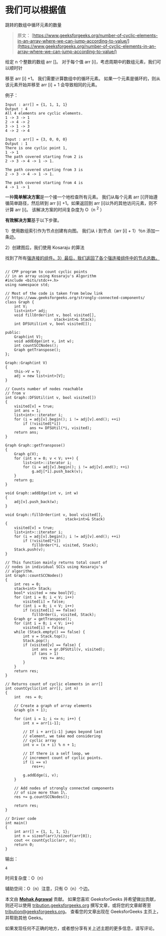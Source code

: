 # 我们可以根据值

跳转的数组中循环元素的数量

> 原文： [https://www.geeksforgeeks.org/number-of-cyclic-elements-in-an-array-where-we-can-jump-according-to-value/](https://www.geeksforgeeks.org/number-of-cyclic-elements-in-an-array-where-we-can-jump-according-to-value/)

给定 n 个整数的数组 arr []。 对于每个值 arr [i]，考虑周期中的数组元素，我们可以顺时针

移至 arr [i] +1。 我们需要计算数组中的循环元素。 如果一个元素是循环的，则从该元素开始并移至 arr [i] + 1 会导致相同的元素。

例子：

```
Input : arr[] = {1, 1, 1, 1}
Output : 4
All 4 elements are cyclic elements.
1 -> 3 -> 1
2 -> 4 -> 2
3 -> 1 -> 3
4 -> 2 -> 4

Input : arr[] = {3, 0, 0, 0}
Output : 1
There is one cyclic point 1,
1 -> 1
The path covered starting from 2 is
2 -> 3 -> 4 -> 1 -> 1.

The path covered starting from 3 is
2 -> 3 -> 4 -> 1 -> 1.

The path covered starting from 4 is
4 -> 1 -> 1

```

一种**简单解决方案**是一个接一个地检查所有元素。 我们从每个元素 arr [i]开始遵循简单路径，然后转到 arr [i] +1。如果返回到 arr [i]以外的其他访问元素，则不计算 arr [i]。 该解决方案的时间复杂度为 O（n <sup>2</sup> ）

**有效解决方案**基于以下步骤。

1）使用数组索引作为节点创建有向图。 我们从 i 到节点（arr [i] + 1）％n 添加一条边。

2）创建图后，我们使用 Kosaraju 的算法

找到了所有[强连接的组件。3）最后，我们返回了各个强连接组件中的节点总数。](https://www.geeksforgeeks.org/strongly-connected-components/)

```

// CPP program to count cyclic points 
// in an array using Kosaraju's Algorithm 
#include <bits/stdc++.h> 
using namespace std; 

// Most of the code is taken from below link 
// https://www.geeksforgeeks.org/strongly-connected-components/ 
class Graph { 
    int V; 
    list<int>* adj; 
    void fillOrder(int v, bool visited[], 
                      stack<int>& Stack); 
    int DFSUtil(int v, bool visited[]); 

public: 
    Graph(int V); 
    void addEdge(int v, int w); 
    int countSCCNodes(); 
    Graph getTranspose(); 
}; 

Graph::Graph(int V) 
{ 
    this->V = V; 
    adj = new list<int>[V]; 
} 

// Counts number of nodes reachable 
// from v 
int Graph::DFSUtil(int v, bool visited[]) 
{ 
    visited[v] = true; 
    int ans = 1; 
    list<int>::iterator i; 
    for (i = adj[v].begin(); i != adj[v].end(); ++i) 
        if (!visited[*i]) 
           ans += DFSUtil(*i, visited); 
    return ans; 
} 

Graph Graph::getTranspose() 
{ 
    Graph g(V); 
    for (int v = 0; v < V; v++) { 
        list<int>::iterator i; 
        for (i = adj[v].begin(); i != adj[v].end(); ++i) 
            g.adj[*i].push_back(v); 
    } 
    return g; 
} 

void Graph::addEdge(int v, int w) 
{ 
    adj[v].push_back(w); 
} 

void Graph::fillOrder(int v, bool visited[], 
                           stack<int>& Stack) 
{ 
    visited[v] = true; 
    list<int>::iterator i; 
    for (i = adj[v].begin(); i != adj[v].end(); ++i) 
        if (!visited[*i]) 
            fillOrder(*i, visited, Stack); 
    Stack.push(v); 
} 

// This function mainly returns total count of  
// nodes in individual SCCs using Kosaraju's 
// algorithm. 
int Graph::countSCCNodes() 
{ 
    int res = 0; 
    stack<int> Stack; 
    bool* visited = new bool[V]; 
    for (int i = 0; i < V; i++) 
        visited[i] = false; 
    for (int i = 0; i < V; i++) 
        if (visited[i] == false) 
            fillOrder(i, visited, Stack); 
    Graph gr = getTranspose(); 
    for (int i = 0; i < V; i++) 
        visited[i] = false; 
    while (Stack.empty() == false) { 
        int v = Stack.top(); 
        Stack.pop(); 
        if (visited[v] == false) { 
            int ans = gr.DFSUtil(v, visited); 
            if (ans > 1) 
                res += ans; 
        } 
    } 
    return res; 
} 

// Returns count of cyclic elements in arr[] 
int countCyclic(int arr[], int n) 
{ 
    int  res = 0; 

    // Create a graph of array elements 
    Graph g(n + 1); 

    for (int i = 1; i <= n; i++) { 
        int x = arr[i-1]; 

        // If i + arr[i-1] jumps beyond last 
        // element, we take mod considering 
        // cyclic array 
        int v = (x + i) % n + 1; 

        // If there is a self loop, we 
        // increment count of cyclic points. 
        if (i == v) 
            res++; 

        g.addEdge(i, v); 
    } 

    // Add nodes of strongly connected components 
    // of size more than 1\. 
    res += g.countSCCNodes(); 

    return res; 
} 

// Driver code 
int main() 
{ 
    int arr[] = {1, 1, 1, 1}; 
    int n = sizeof(arr)/sizeof(arr[0]); 
    cout << countCyclic(arr, n); 
    return 0; 
} 

```

输出：

```
4

```

时间复杂度：O（n）

辅助空间：O（n）注意，只有 O（n）个边。

本文由 [**Mohak Agrawal**](https://auth.geeksforgeeks.org/profile.php?user=agrawalmohak99&list=practice) 贡献。 如果您喜欢 GeeksforGeeks 并希望做出贡献，则还可以使用 [tribution.geeksforgeeks.org](http://www.contribute.geeksforgeeks.org) 撰写文章，或将您的文章邮寄至 tribution@geeksforgeeks.org。 查看您的文章出现在 GeeksforGeeks 主页上，并帮助其他 Geeks。

如果发现任何不正确的地方，或者想分享有关上述主题的更多信息，请写评论。

